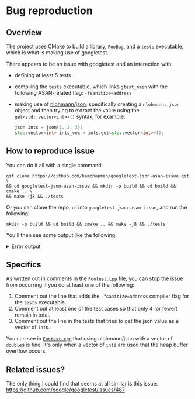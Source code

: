 # Bug reproduction

## Overview

The project uses CMake to build a library, `FooBug`, and a `tests` executable,
which is what is making use of googletest.

There appears to be an issue with googletest and an interaction with:

* defining at least 5 tests
* compiling the `tests` executable, which links `gtest_main` with the following
  ASAN-related flag: `-fsanitize=address`
* making use of [nlohmann/json](https://github.com/nlohmann/json), specifically
  creating a `nlohmann::json` object and then trying to extract the value using
  the `get<std::vector<int>>()` syntax, for example:

  ```cpp
  json ints = json{1, 2, 3};
  std::vector<int> ints_vec = ints.get<std::vector<int>>();
  ```

## How to reproduce issue

You can do it all with a single command:

```
git clone https://github.com/hamchapman/googletest-json-asan-issue.git \
&& cd googletest-json-asan-issue && mkdir -p build && cd build && cmake .. \
&& make -j8 && ./tests
```

Or you can clone the repo, `cd` into `googletest-json-asan-issue`, and run the
following:

```
mkdir -p build && cd build && cmake .. && make -j8 && ./tests
```

You'll then see some output like the following.

<details>
<summary>Error output</summary>
<pre><code>
-- Configuring done
-- Generating done
-- Build files have been written to: /Users/ham/Desktop/cpp/build/googletest-download
[ 11%] Performing update step for 'googletest'
[ 22%] No configure step for 'googletest'
[ 33%] No build step for 'googletest'
[ 44%] No install step for 'googletest'
[ 55%] No test step for 'googletest'
[ 66%] Completed 'googletest'
[100%] Built target googletest
-- Configuring done
-- Generating done
-- Build files have been written to: /Users/ham/Desktop/cpp/build
[ 50%] Built target FooBug
[ 50%] Built target gtest
[ 75%] Built target gtest_main
Scanning dependencies of target tests
[ 87%] Building CXX object CMakeFiles/tests.dir/test/FooTest.cpp.o
[100%] Linking CXX executable tests
=================================================================
==28828==ERROR: AddressSanitizer: heap-buffer-overflow on address 0x6020000002bc at pc 0x0001085d2ba3 bp 0x7ffee7893e40 sp 0x7ffee7893608
READ of size 16 at 0x6020000002bc thread T0
    #0 0x1085d2ba2 in __asan_memcpy (libclang_rt.asan_osx_dynamic.dylib:x86_64h+0x43ba2)
    #1 0x10838efdf in std::__1::enable_if<((std::__1::integral_constant<bool, true>::value) || (!(__has_construct<std::__1::allocator<int>, bool*, bool>::value))) && (is_trivially_move_constructible<bool>::value), void>::type std::__1::allocator_traits<std::__1::allocator<int> >::__construct_backward<int>(std::__1::allocator<int>&, bool*, bool*, bool*&) memory:1699
    #2 0x10838e570 in std::__1::vector<int, std::__1::allocator<int> >::__swap_out_circular_buffer(std::__1::__split_buffer<int, std::__1::allocator<int>&>&) vector:937
    #3 0x1083e3acb in void std::__1::vector<int, std::__1::allocator<int> >::__push_back_slow_path<int>(int&&) vector:1621
    #4 0x1083aacd9 in std::__1::vector<int, std::__1::allocator<int> >::push_back(int&&) vector:1658
    #5 0x1083aab5e in testing::TestSuite::AddTestInfo(testing::TestInfo*) gtest.cc:2994
    #6 0x1083a95d3 in testing::internal::UnitTestImpl::AddTestInfo(void (*)(), void (*)(), testing::TestInfo*) gtest-internal-inl.h:700
    #7 0x1083a93c3 in testing::internal::MakeAndRegisterTestInfo(char const*, char const*, char const*, char const*, testing::internal::CodeLocation, void const*, void (*)(), void (*)(), testing::internal::TestFactoryBase*) gtest.cc:2769
    #8 0x10839985f in __cxx_global_var_init.9 FooTest.cpp:18
    #9 0x108399a58 in _GLOBAL__sub_I_FooTest.cpp FooTest.cpp
    #10 0x1139491e2 in ImageLoaderMachO::doModInitFunctions(ImageLoader::LinkContext const&) (dyld:x86_64+0x1b1e2)
    #11 0x1139495ed in ImageLoaderMachO::doInitialization(ImageLoader::LinkContext const&) (dyld:x86_64+0x1b5ed)
    #12 0x11394400a in ImageLoader::recursiveInitialization(ImageLoader::LinkContext const&, unsigned int, char const*, ImageLoader::InitializerTimingList&, ImageLoader::UninitedUpwards&) (dyld:x86_64+0x1600a)
    #13 0x113942013 in ImageLoader::processInitializers(ImageLoader::LinkContext const&, unsigned int, ImageLoader::InitializerTimingList&, ImageLoader::UninitedUpwards&) (dyld:x86_64+0x14013)
    #14 0x1139420b3 in ImageLoader::runInitializers(ImageLoader::LinkContext const&, ImageLoader::InitializerTimingList&) (dyld:x86_64+0x140b3)
    #15 0x1139305e5 in dyld::initializeMainExecutable() (dyld:x86_64+0x25e5)
    #16 0x113935af7 in dyld::_main(macho_header const*, unsigned long, int, char const**, char const**, char const**, unsigned long*) (dyld:x86_64+0x7af7)
    #17 0x11392f226 in dyldbootstrap::start(dyld3::MachOLoaded const*, int, char const**, dyld3::MachOLoaded const*, unsigned long*) (dyld:x86_64+0x1226)
    #18 0x11392f024 in _dyld_start (dyld:x86_64+0x1024)

0x6020000002c0 is located 0 bytes to the right of 16-byte region [0x6020000002b0,0x6020000002c0)
allocated by thread T0 here:
    #0 0x1085e0fdd in wrap__Znwm (libclang_rt.asan_osx_dynamic.dylib:x86_64h+0x51fdd)
    #1 0x108376648 in std::__1::__libcpp_allocate(unsigned long, unsigned long) new:253
    #2 0x10838ed67 in std::__1::allocator<int>::allocate(unsigned long, void const*) memory:1813
    #3 0x10838ebc0 in std::__1::allocator_traits<std::__1::allocator<int> >::allocate(std::__1::allocator<int>&, unsigned long) memory:1546
    #4 0x10838e96f in std::__1::__split_buffer<int, std::__1::allocator<int>&>::__split_buffer(unsigned long, unsigned long, std::__1::allocator<int>&) __split_buffer:311
    #5 0x10838e49c in std::__1::__split_buffer<int, std::__1::allocator<int>&>::__split_buffer(unsigned long, unsigned long, std::__1::allocator<int>&) __split_buffer:310
    #6 0x1083e3a7c in void std::__1::vector<int, std::__1::allocator<int> >::__push_back_slow_path<int>(int&&) vector:1617
    #7 0x1083aacd9 in std::__1::vector<int, std::__1::allocator<int> >::push_back(int&&) vector:1658
    #8 0x1083aab5e in testing::TestSuite::AddTestInfo(testing::TestInfo*) gtest.cc:2994
    #9 0x1083a95d3 in testing::internal::UnitTestImpl::AddTestInfo(void (*)(), void (*)(), testing::TestInfo*) gtest-internal-inl.h:700
    #10 0x1083a93c3 in testing::internal::MakeAndRegisterTestInfo(char const*, char const*, char const*, char const*, testing::internal::CodeLocation, void const*, void (*)(), void (*)(), testing::internal::TestFactoryBase*) gtest.cc:2769
    #11 0x1083990ff in __cxx_global_var_init.5 FooTest.cpp:13
    #12 0x108399a4e in _GLOBAL__sub_I_FooTest.cpp FooTest.cpp
    #13 0x1139491e2 in ImageLoaderMachO::doModInitFunctions(ImageLoader::LinkContext const&) (dyld:x86_64+0x1b1e2)
    #14 0x1139495ed in ImageLoaderMachO::doInitialization(ImageLoader::LinkContext const&) (dyld:x86_64+0x1b5ed)
    #15 0x11394400a in ImageLoader::recursiveInitialization(ImageLoader::LinkContext const&, unsigned int, char const*, ImageLoader::InitializerTimingList&, ImageLoader::UninitedUpwards&) (dyld:x86_64+0x1600a)
    #16 0x113942013 in ImageLoader::processInitializers(ImageLoader::LinkContext const&, unsigned int, ImageLoader::InitializerTimingList&, ImageLoader::UninitedUpwards&) (dyld:x86_64+0x14013)
    #17 0x1139420b3 in ImageLoader::runInitializers(ImageLoader::LinkContext const&, ImageLoader::InitializerTimingList&) (dyld:x86_64+0x140b3)
    #18 0x1139305e5 in dyld::initializeMainExecutable() (dyld:x86_64+0x25e5)
    #19 0x113935af7 in dyld::_main(macho_header const*, unsigned long, int, char const**, char const**, char const**, unsigned long*) (dyld:x86_64+0x7af7)
    #20 0x11392f226 in dyldbootstrap::start(dyld3::MachOLoaded const*, int, char const**, dyld3::MachOLoaded const*, unsigned long*) (dyld:x86_64+0x1226)
    #21 0x11392f024 in _dyld_start (dyld:x86_64+0x1024)

SUMMARY: AddressSanitizer: heap-buffer-overflow (libclang_rt.asan_osx_dynamic.dylib:x86_64h+0x43ba2) in __asan_memcpy
Shadow bytes around the buggy address:
  0x1c0400000000: fa fa fd fd fa fa 00 00 fa fa 00 03 fa fa 00 02
  0x1c0400000010: fa fa 00 04 fa fa 00 00 fa fa 00 06 fa fa 00 fa
  0x1c0400000020: fa fa 00 00 fa fa 00 fa fa fa 00 fa fa fa 00 fa
  0x1c0400000030: fa fa 00 fa fa fa 00 fa fa fa 04 fa fa fa fd fa
  0x1c0400000040: fa fa fd fa fa fa 00 fa fa fa fd fd fa fa fd fa
=>0x1c0400000050: fa fa 00 fa fa fa 00[04]fa fa 00 fa fa fa 00 fa
  0x1c0400000060: fa fa fa fa fa fa fa fa fa fa fa fa fa fa fa fa
  0x1c0400000070: fa fa fa fa fa fa fa fa fa fa fa fa fa fa fa fa
  0x1c0400000080: fa fa fa fa fa fa fa fa fa fa fa fa fa fa fa fa
  0x1c0400000090: fa fa fa fa fa fa fa fa fa fa fa fa fa fa fa fa
  0x1c04000000a0: fa fa fa fa fa fa fa fa fa fa fa fa fa fa fa fa
Shadow byte legend (one shadow byte represents 8 application bytes):
  Addressable:           00
  Partially addressable: 01 02 03 04 05 06 07
  Heap left redzone:       fa
  Freed heap region:       fd
  Stack left redzone:      f1
  Stack mid redzone:       f2
  Stack right redzone:     f3
  Stack after return:      f5
  Stack use after scope:   f8
  Global redzone:          f9
  Global init order:       f6
  Poisoned by user:        f7
  Container overflow:      fc
  Array cookie:            ac
  Intra object redzone:    bb
  ASan internal:           fe
  Left alloca redzone:     ca
  Right alloca redzone:    cb
  Shadow gap:              cc
==28828==ABORTING
CMake Error at /usr/local/Cellar/cmake/3.17.2/share/cmake/Modules/GoogleTestAddTests.cmake:40 (message):
  Error running test executable.

    Path: '/Users/ham/Desktop/cpp/build/tests'
    Result: Child aborted
    Output:




make[2]: *** [tests] Error 1
make[2]: *** Deleting file `tests'
make[1]: *** [CMakeFiles/tests.dir/all] Error 2
make: *** [all] Error 2
</code></pre>
</details>

## Specifics

As written out in comments in the [`Footest.cpp` file](https://github.com/hamchapman/googletest-json-asan-issue/blob/master/test/FooTest.cpp), you can stop the issue from occurring if you do at least one of the following:

1. Comment out the line that adds the `-fsanitize=address` compiler flag for the `tests` executable.
2. Comment out at least one of the test cases so that only 4 (or fewer) remain in total.
3. Comment out the line in the tests that tries to get the json value as a
   vector of `int`s.

You can see in [`Footest.cpp`](https://github.com/hamchapman/googletest-json-asan-issue/blob/master/test/FooTest.cpp) that using nlohmann/json with a vector of `double`s is fine. It's only when a vector of `int`s are used that the heap buffer overflow occurs.

## Related issues?

The only thing I could find that seems at all similar is this issue: https://github.com/google/googletest/issues/487
